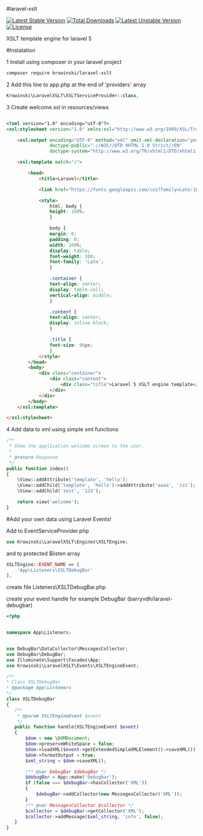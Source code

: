 #laravel-xslt 

[![Latest Stable Version](https://poser.pugx.org/krowinski/laravel-xslt/v/stable)](https://packagist.org/packages/krowinski/laravel-xslt) [![Total Downloads](https://poser.pugx.org/krowinski/laravel-xslt/downloads)](https://packagist.org/packages/krowinski/laravel-xslt) [![Latest Unstable Version](https://poser.pugx.org/krowinski/laravel-xslt/v/unstable)](https://packagist.org/packages/krowinski/laravel-xslt) [![License](https://poser.pugx.org/krowinski/laravel-xslt/license)](https://packagist.org/packages/krowinski/laravel-xslt)

XSLT template engine for laravel 5

#Instalation

1 Install using composer in your laravel project

```sh
composer require krowinski/laravel-xslt
```

2 Add this line to app.php at the end of 'providers' array

```php
Krowinski\LaravelXSLT\XSLTServiceProvider::class,
```

3 Create welcome.xsl in resources/views

```html

<?xml version="1.0" encoding="utf-8"?>
<xsl:stylesheet version="1.0" xmlns:xsl="http://www.w3.org/1999/XSL/Transform" xmlns:exslt="http://exslt.org/common" xmlns:str="http://exslt.org/strings" xmlns:php="http://php.net/xsl" exclude-result-prefixes="exslt str php">

    <xsl:output encoding="UTF-8" method="xml" omit-xml-declaration="yes" indent="yes"
                doctype-public="-//W3C//DTD XHTML 1.0 Strict//EN"
                doctype-system="http://www.w3.org/TR/xhtml1/DTD/xhtml1-strict.dtd" cdata-section-elements="script"/>

    <xsl:template match="/">

        <head>
            <title>Laravel</title>

            <link href="https://fonts.googleapis.com/css?family=Lato:100" rel="stylesheet" type="text/css"/>

            <style>
                html, body {
                height: 100%;
                }

                body {
                margin: 0;
                padding: 0;
                width: 100%;
                display: table;
                font-weight: 100;
                font-family: 'Lato';
                }

                .container {
                text-align: center;
                display: table-cell;
                vertical-align: middle;
                }

                .content {
                text-align: center;
                display: inline-block;
                }

                .title {
                font-size: 96px;
                }
            </style>
        </head>
        <body>
            <div class="container">
                <div class="content">
                    <div class="title">Laravel 5 XSLT engine template</div>
                </div>
            </div>
        </body>
    </xsl:template>

</xsl:stylesheet>
```

4 Add data to xml using simple xml functions

```php
/**
 * Show the application welcome screen to the user.
 *
 * @return Response
 */
public function index()
{
	\View::addAttribute('template', 'hello');
	\View::addChild('template', 'hello')->addAttribute('aaaa', 'zzz');
	\View::addChild('test', '123');

	return view('welcome');
}
```

#Add your own data using Laravel Events!

Add to EventServiceProvider.php
 
```php
use Krowinski\LaravelXSLT\Engines\XSLTEngine;
```

and to protected $listen array

```php
XSLTEngine::EVENT_NAME => [
    'App\Listeners\XSLTDebugBar'
],
```
             
create file Listeners\XSLTDebugBar.php      
   
create your event handle for example DebugBar (barryvdh/laravel-debugbar) 
   
```php
<?php


namespace App\Listeners;


use DebugBar\DataCollector\MessagesCollector;
use DebugBar\DebugBar;
use Illuminate\Support\Facades\App;
use Krowinski\LaravelXSLT\Events\XSLTEngineEvent;

/**
* Class XSLTDebugBar
* @package App\Listeners
*/
class XSLTDebugBar
{
   /**
    * @param XSLTEngineEvent $event
    */
   public function handle(XSLTEngineEvent $event)
   {
       $dom = new \DOMDocument;
       $dom->preserveWhiteSpace = false;
       $dom->loadXML($event->getExtendedSimpleXMLElement()->saveXML());
       $dom->formatOutput = true;
       $xml_string = $dom->saveXML();

       /** @var DebugBar $debugBar */
       $debugBar = App::make('debugbar');
       if (false === $debugBar->hasCollector('XML'))
       {
           $debugBar->addCollector(new MessagesCollector('XML'));
       }
       /** @var MessagesCollector $collector */
       $collector = $debugBar->getCollector('XML');
       $collector->addMessage($xml_string, 'info', false);
   }
}
```   
               
